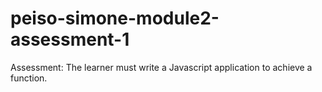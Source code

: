 # peiso-simone-module2-assessment-1
Assessment: The learner must write a Javascript application to achieve a function.
